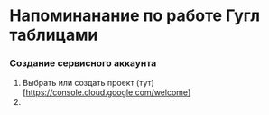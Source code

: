 # Напоминанание по работе Гугл таблицами 

### Создание сервисного аккаунта

1. Выбрать или создать проект (тут)[https://console.cloud.google.com/welcome]
2. 
